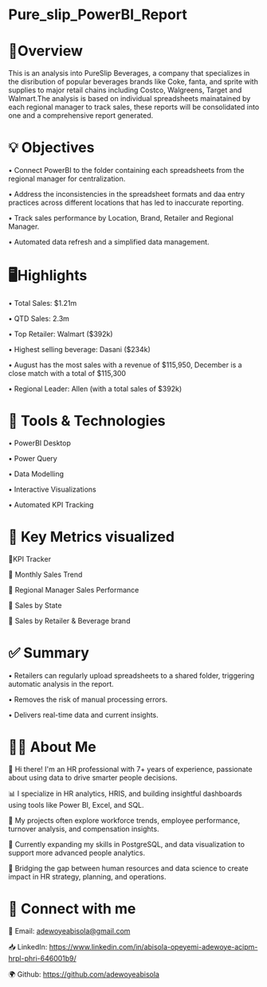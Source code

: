 # Pure_slip_PowerBI_Report

# 🧿Overview
This is an analysis into PureSlip Beverages, a company that specializes in the disribution of popular beverages brands like Coke, fanta, and sprite with supplies to major retail chains including Costco, Walgreens, Target and Walmart.The analysis is based on individual spreadsheets mainatained by each regional manager to track sales, these reports will be consolidated into one and a comprehensive report generated.
 

# 💡 Objectives

• Connect PowerBI to the folder containing each spreadsheets from the regional manager for centralization.

• Address the inconsistencies in the spreadsheet formats and daa entry practices across different locations that has led to inaccurate reporting.

• Track sales performance by Location, Brand, Retailer and Regional Manager.

• Automated data refresh and a simplified data management.



# 🖥Highlights

• Total Sales: $1.21m

• QTD Sales: 2.3m

• Top Retailer: Walmart ($392k)

• Highest selling beverage: Dasani ($234k)

• August has the most sales with a revenue of $115,950, December is a close match with a total of $115,300

• Regional Leader: Allen (with a total sales of $392k)




# 🛶 Tools & Technologies

• PowerBI Desktop

• Power Query

• Data Modelling

• Interactive Visualizations

• Automated KPI Tracking




# 📍 Key Metrics visualized

 📌KPI Tracker
 
📌 Monthly Sales Trend

📌 Regional Manager Sales Performance

📌 Sales by State

📌 Sales by Retailer & Beverage brand





# ✅ Summary


• Retailers can regularly upload spreadsheets to a shared folder, triggering automatic analysis in the report.

• Removes the risk of manual processing errors.

• Delivers real-time data and current insights.




# 👩‍🦱 About Me

👋 Hi there! I'm an HR professional with 7+ years of experience, passionate about using data to drive smarter people decisions.

📊 I specialize in HR analytics, HRIS, and building insightful dashboards using tools like Power BI, Excel, and SQL.

🧠 My projects often explore workforce trends, employee performance, turnover analysis, and compensation insights.

🔧 Currently expanding my skills in PostgreSQL, and data visualization to support more advanced people analytics.

💼 Bridging the gap between human resources and data science to create impact in HR strategy, planning, and operations. 


# 🔗 Connect with me


📨 Email: adewoyeabisola@gmail.com

📥 LinkedIn: https://www.linkedin.com/in/abisola-opeyemi-adewoye-acipm-hrpl-phri-646001b9/

🌍 Github: https://github.com/adewoyeabisola







